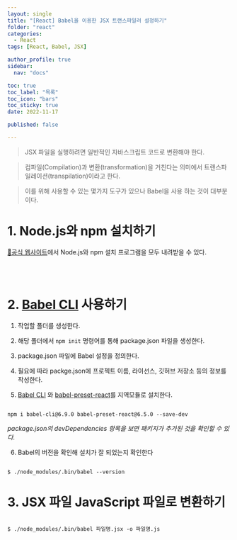 ```yaml
---
layout: single
title: "[React] Babel을 이용한 JSX 트랜스파일러 설정하기"
folder: "react"
categories:
  - React
tags: [React, Babel, JSX]

author_profile: true
sidebar:
  nav: "docs"

toc: true
toc_label: "목록"
toc_icon: "bars"
toc_sticky: true
date: 2022-11-17

published: false

---
```

> JSX 파일을 실행하려면 일반적인 자바스크립트 코드로 변환해야 한다. <br />

> 컴파일(Compilation)과 변환(transformation)을 거친다는 의미에서 트랜스파일레이션(transpilation)이라고 한다.  <br />

> 이를 위해 사용할 수 있는 몇가지 도구가 있으나 Babel을 사용 하는 것이 대부분이다.

 

# 1. Node.js와 npm 설치하기

[🔗공식 웹사이트](https://npdejs.org)에서 Node.js와 npm 설치 프로그램을 모두 내려받을 수 있다.

 

<br /><br />

 

# 2. [Babel CLI](http://babeljs.io) 사용하기

 

1. 작업할 폴더를 생성한다. 

 

2. 해당 폴더에서 `npm init` 명령어를 통해 package.json 파일을 생성한다.

 

3. package.json 파일에 Babel 설정을 정의한다.

 

 

4. 필요에 따라 packge.json에 프로젝트 이름, 라이선스, 깃허브 저장소 등의 정보를 작성한다.

 

5. [Babel CLI](www.npmjs.com/package/babel-cli) 와 [babel-preset-react](www.npmjs.com/package/babel-preset-react)를 지역모듈로 설치한다.

 

```

npm i babel-cli@6.9.0 babel-preset-react@6.5.0 --save-dev

```

 


_package.json의 devDependencies 항목을 보면 패키지가 추가된 것을 확인할 수 있다._

 

6. Babel의 버전을 확인해 설치가 잘 되었는지 확인한다

```

$ ./node_modules/.bin/babel --version

```

 

# 3. JSX 파일 JavaScript 파일로 변환하기

```

$ ./node_modules/.bin/babel 파일명.jsx -o 파일명.js